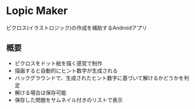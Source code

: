 # Lopic Maker
ピクロス(イラストロジック)の作成を補助するAndroidアプリ

## 概要

* ピクロスをドット絵を描く感覚で制作
* 描画すると自動的にヒント数字が生成される
* バックグラウンドで、生成されたヒント数字に基づいて解けるかどうかを判定
* 解ける場合は保存可能
* 保存した問題をサムネイル付きのリストで表示
